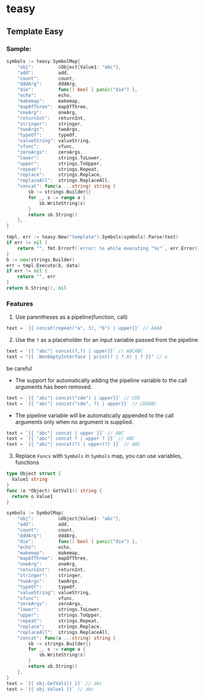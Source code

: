 # teasy
## Template Easy

### Sample:
```go
symbols := teasy.SymbolMap{
    "obj":         &Object{Value1: "abc"},
    "add":         add,
    "count":       count,
    "dddArg":      dddArg,
    "die":         func() bool { panic("die") },
    "echo":        echo,
    "makemap":     makemap,
    "mapOfThree":  mapOfThree,
    "oneArg":      oneArg,
    "returnInt":   returnInt,
    "stringer":    stringer,
    "twoArgs":     twoArgs,
    "typeOf":      typeOf,
    "valueString": valueString,
    "vfunc":       vfunc,
    "zeroArgs":    zeroArgs,
    "lower":       strings.ToLower,
    "upper":       strings.ToUpper,
    "repeat":      strings.Repeat,
    "replace":     strings.Replace,
    "replaceAll":  strings.ReplaceAll,
    "concat": func(a ...string) string {
        sb := strings.Builder{}
        for _, s := range a {
            sb.WriteString(s)
        }
        return sb.String()
    },
}

tmpl, err := teasy.New("template").Symbols(symbols).Parse(text)
if err != nil {
    return "", fmt.Errorf(`error: %s while executing "%s"`, err.Error(), tmpl.Name())
}
b := new(strings.Builder)
err = tmpl.Execute(b, data)
if err != nil {
    return "", err
}
return b.String(), nil

```
### Features

1. Use parentheses as a pipeline(function, call)
```go
text = `{{ concat(repeat("a", 3), "b") | upper}}` // AAAB
```
2. Use the `?` as a placeholder for an input variable passed from the pipeline
```go
text = `{{ "abc"| concat(?,?) | upper}}` // ABCABC
text = "{{ .NonEmptyInterface | print(? | ?.X) | ? }}" // x
```
be careful
  * The support for automatically adding the pipeline variable to the call arguments has been removed.
```go
text = `{{ "abc"| concat("cde") | upper}}` // CDE
text = `{{ "abc"| concat("cde", ?) | upper}}` // CDEABC
```

  * The pipeline variable will be automatically appended to the call arguments only when no argument is supplied.
```go
text = `{{ "abc"| concat | upper }}` // ABC
text = `{{ "abc"| concat ? | upper ? }}` // ABC
text = `{{ "abc"| concat(?) | upper(?) }}` // ABC
```

3. Replace `Funcs` with `Symbols`
  in `Symbols` map, you can use variables, functions
```go
type Object struct {
  Value1 string
}
func (o *Object) GetVal1() string {
  return o.Value1
}

symbols := SymbolMap{
    "obj":         &Object{Value1: "abc"},
    "add":         add,
    "count":       count,
    "dddArg":      dddArg,
    "die":         func() bool { panic("die") },
    "echo":        echo,
    "makemap":     makemap,
    "mapOfThree":  mapOfThree,
    "oneArg":      oneArg,
    "returnInt":   returnInt,
    "stringer":    stringer,
    "twoArgs":     twoArgs,
    "typeOf":      typeOf,
    "valueString": valueString,
    "vfunc":       vfunc,
    "zeroArgs":    zeroArgs,
    "lower":       strings.ToLower,
    "upper":       strings.ToUpper,
    "repeat":      strings.Repeat,
    "replace":     strings.Replace,
    "replaceAll":  strings.ReplaceAll,
    "concat": func(a ...string) string {
        sb := strings.Builder{}
        for _, s := range a {
            sb.WriteString(s)
        }
        return sb.String()
    },
}
text = `{{ obj.GetVal1() }}` // abc
text = `{{ obj.Value1 }}` // abc
```
